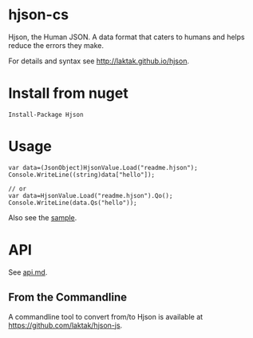# hjson-cs

Hjson, the Human JSON. A data format that caters to humans and helps reduce the errors they make.

For details and syntax see http://laktak.github.io/hjson.

# Install from nuget

```
Install-Package Hjson
```

# Usage

```
var data=(JsonObject)HjsonValue.Load("readme.hjson");
Console.WriteLine((string)data["hello"]);

// or
var data=HjsonValue.Load("readme.hjson").Qo();
Console.WriteLine(data.Qs("hello"));
```

Also see the [sample](sample/HjsonSample).

# API

See [api.md](api.md).

## From the Commandline

A commandline tool to convert from/to Hjson is available at https://github.com/laktak/hjson-js.
